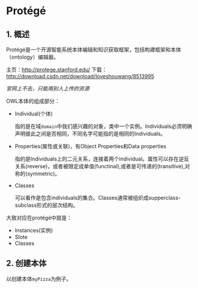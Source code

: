 # Protégé

## 1. 概述

Protégé是一个开源智能系统本体编辑和知识获取框架，包括构建框架和本体（ontology）编辑器。

主页：http://protege.stanford.edu/
下载：http://download.csdn.net/download/loveshouwang/8513995

*官网上不去，只能用别人上传的资源*

OWL本体的组成部分：

* Individual(个体)

    指的是在域`domain`中我们感兴趣的对象，类中一个实例。Individuals必须明确声明彼此之间是否相同，不同名字可能指的是相同的Individuals。


* Properties(属性或关联)，有Object Properties和Data properties

    指的是Individuals上的二元关系，连接着两个individual。属性可以存在逆反关系(reverse)，或者被限定成单值(functinal),或者是可传递的(transitive),对称的(symmetric)。

* Classes

    可以看作是包含individuals的集合。Classes通常被组织成supperclass-subclass形式的层次结构。

大致对应在protégé中就是：

* Instances(实例)
* Slote
* Classes


## 2. 创建本体

以创建本体`myPizza`为例子。







